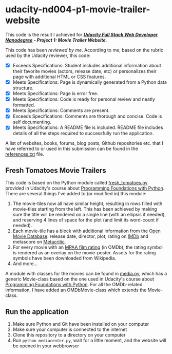 # udacity-nd004-p1-movie-trailer-website

This code is the result I achieved for ***[Udacity Full Stack Web Developer Nanodegree](https://www.udacity.com/course/nd004) - Project 1: Movie Trailer Website***.

This code has been *reviewed by me*. According to me, based on the rubric used by the Udacity reviewer, this code:
- [x] Exceeds Specifications: Student includes additional information about their favorite movies (actors, release date, etc) or personalizes their page with additional HTML or CSS features.
- [x] Meets Specifications: Page is dynamically generated from a Python data structure.
- [x] Meets Specifications: Page is error free.
- [x] Meets Specifications: Code is ready for personal review and neatly formatted.
- [x] Meets Specifications: Comments are present.
- [x] Exceeds Specifications: Comments are thorough and concise. Code is self documenting.
- [x] Meets Specifications: A README file is included. README file includes details of all the steps required to successfully run the application.

A list of websites, books, forums, blog posts, Github repositories etc. that I have referred to or used in this submission can be found in the [references.txt](https://github.com/swesterveld/udacity-nd004-p1-movie-trailer-website/references.txt) file.

## Fresh Tomatoes Movie Trailers
This code is based on the Python module called [fresh_tomatoes.py](https://s3.amazonaws.com/udacity-hosted-downloads/ud036/fresh_tomatoes.py) provided in Udacity's course about [Programming Foundations with Python](https://www.udacity.com/course/ud036). There are several things I've added to (or modified in) this module:
1. The movie-tiles now all have similar height, resulting in rows filled with movie-tiles starting from the left. This has been achieved by making sure the title will be rendered on a single line (with an ellipsis if needed), and reserving 4 lines of space for the plot (and limit its word-count if needed).
2. Each movie-tile has a block with additional information from the [Open Movie Database](http://www.omdb.com/): release date, director, plot, rating on [IMDb](http://www.imdb.com/) and metascore on [Metacritic](http://www.metacritic.com/).
3. For every movie with an [MPAA film rating](http://en.wikipedia.org/wiki/Motion_Picture_Association_of_America_film_rating_system) (in OMDb), the rating symbol is rendered as an overlay on the movie-poster. Assets for the rating symbols have been downloaded from Wikipedia.
4. And more...

A module with classes for the movies can be found in [media.py](https://github.com/swesterveld/udacity-nd004-p1-movie-trailer-website/blob/master/media.py), which has a generic Movie-class based on the one used in Udacity's course about [Programming Foundations with Python](https://www.udacity.com/course/ud036). For all the OMDb-related information, I have added an OMDbMovie-class which extends the Movie-class.

## Run the application
1. Make sure Python and Git have been installed on your computer
2. Make sure your computer is connected to the internet
2. Clone this repository to a directory on your computer
3. Run ```python mediacenter.py```, wait for a little moment, and the website will be opened in your webbrowser
